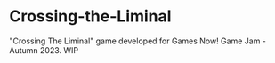 # Crossing-the-Liminal
"Crossing The Liminal" game developed for Games Now! Game Jam - Autumn 2023. WIP
